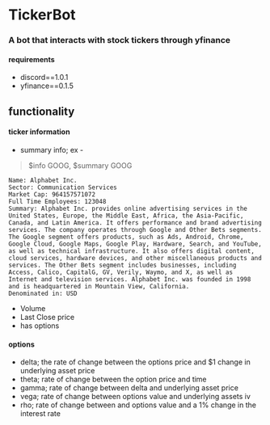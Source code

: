 # TickerBot

### A bot that interacts with stock tickers through yfinance
#### requirements
 - discord==1.0.1
 - yfinance==0.1.5

## functionality

#### ticker information
- summary info; ex - 
> $info GOOG, $summary GOOG
```Symbol: GOOG
Name: Alphabet Inc.
Sector: Communication Services
Market Cap: 964157571072
Full Time Employees: 123048
Summary: Alphabet Inc. provides online advertising services in the United States, Europe, the Middle East, Africa, the Asia-Pacific, Canada, and Latin America. It offers performance and brand advertising services. The company operates through Google and Other Bets segments. The Google segment offers products, such as Ads, Android, Chrome, Google Cloud, Google Maps, Google Play, Hardware, Search, and YouTube, as well as technical infrastructure. It also offers digital content, cloud services, hardware devices, and other miscellaneous products and services. The Other Bets segment includes businesses, including Access, Calico, CapitalG, GV, Verily, Waymo, and X, as well as Internet and television services. Alphabet Inc. was founded in 1998 and is headquartered in Mountain View, California.
Denominated in: USD
```
- Volume
- Last Close price
- has options

#### options
- delta; the rate of change between the options price and $1 change in underlying asset price
- theta; rate of change between the option price and time
- gamma; rate of change between delta and underlying asset price
- vega; rate of change between options value and underlying assets iv
- rho; rate of change between and options value and a 1% change in the interest rate
